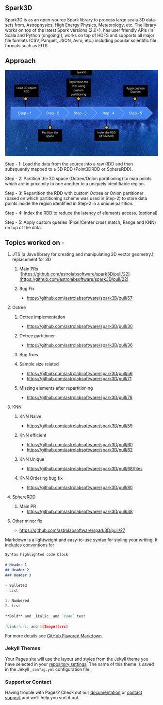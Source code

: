 ## Spark3D

Spark3D is as an open-source Spark library to process large scala 3D data-sets from, Astrophysics, High Energy Physics, Meteorology, etc. The library works on top of the latest Spark versions (2.0+), has user friendly APIs (in Scala and Python (ongoing)), works on top of HDFS and supports all major file formats (CSV, Parquet, JSON, Avro, etc.) including popular scientific file formats such as FITS.

## Approach

![Workflow](/assets/img.png)

Step - 1: 
Load the data from the source into a raw RDD and then subsquently mapped to a 3D RDD (Point3DRDD or SphereRDD).

Step - 2:
Partition the 3D space (Octree/Onion partitioning) to map points which are in proximity to one another to a uniquely identifiable region.

Step - 3:
Repartition the RDD with custom Octree or Onion partitioner (based on which partitioning scheme was used in Step-2) to store data points inside the region identified in Step-2 in a unique partition. 

Step - 4:
Index the RDD to reduce the latency of elements access. (optional)

Step - 5:
Apply custom queries (Pixel/Center cross match, Range and KNN) on top of the data.

## Topics worked on - 
1. JTS (a Java library for creating and manipulating 2D vector geometry.) replacement for 3D
   1. Main PRs  
      ![https://github.com/astrolabsoftware/spark3D/pull/22](https://github.com/astrolabsoftware/spark3D/pull/22)

   2. Bug Fix
      - https://github.com/astrolabsoftware/spark3D/pull/67

2. Octree
   1. Octree implementation
      - https://github.com/astrolabsoftware/spark3D/pull/30
    
   2. Octree partitioner
      - https://github.com/astrolabsoftware/spark3D/pull/36
   
   3. Bug fixes
     1. Sample size related
        - https://github.com/astrolabsoftware/spark3D/pull/56
        - https://github.com/astrolabsoftware/spark3D/pull/71

     2. Missing elements after repartitioning
        - https://github.com/astrolabsoftware/spark3D/pull/76
    
3. KNN
   1. KNN Naive
      - https://github.com/astrolabsoftware/spark3D/pull/59
    
   2. KNN efficient
      - https://github.com/astrolabsoftware/spark3D/pull/60
      - https://github.com/astrolabsoftware/spark3D/pull/62
    
   3. KNN Unique
      - https://github.com/astrolabsoftware/spark3D/pull/68/files
  
   4. KNN Ordering bug fix
      - https://github.com/astrolabsoftware/spark3D/pull/80

4. SphereRDD
   1. Main PR
      - https://github.com/astrolabsoftware/spark3D/pull/38

5. Other minor fix
   - https://github.com/astrolabsoftware/spark3D/pull/27
   

Markdown is a lightweight and easy-to-use syntax for styling your writing. It includes conventions for

```markdown
Syntax highlighted code block

# Header 1
## Header 2
### Header 3

- Bulleted
- List

1. Numbered
2. List

**Bold** and _Italic_ and `Code` text

[Link](url) and ![Image](src)
```

For more details see [GitHub Flavored Markdown](https://guides.github.com/features/mastering-markdown/).

### Jekyll Themes

Your Pages site will use the layout and styles from the Jekyll theme you have selected in your [repository settings](https://github.com/mayurdb/mayurdb.github.io/settings). The name of this theme is saved in the Jekyll `_config.yml` configuration file.

### Support or Contact

Having trouble with Pages? Check out our [documentation](https://help.github.com/categories/github-pages-basics/) or [contact support](https://github.com/contact) and we’ll help you sort it out.
